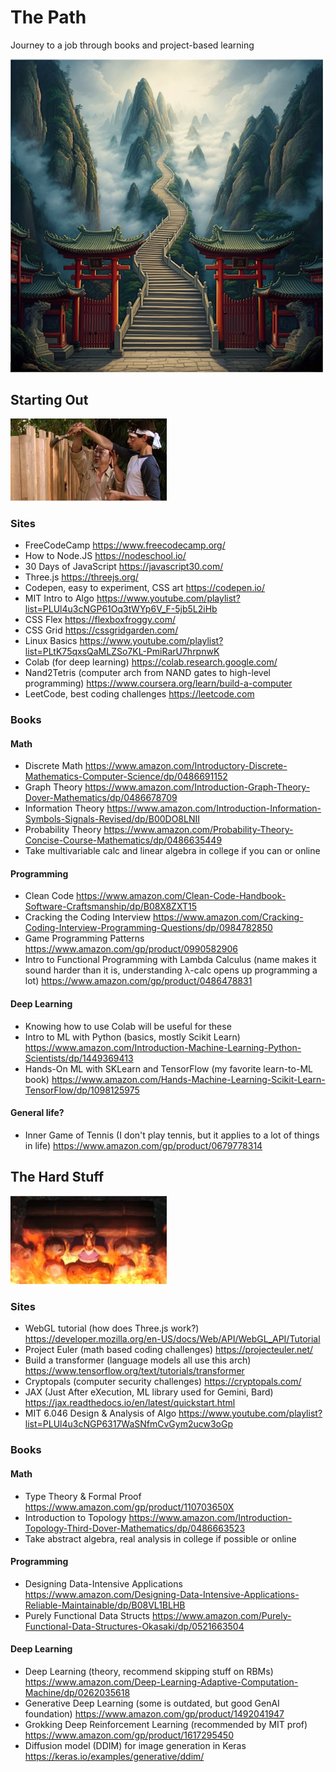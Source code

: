 # The Path
Journey to a job through books and project-based learning

<img src="./img/path.png" width="500px">

## Starting Out

<img src="./img/starting.png" width="250px">

### Sites

- FreeCodeCamp https://www.freecodecamp.org/
- How to Node.JS https://nodeschool.io/
- 30 Days of JavaScript https://javascript30.com/
- Three.js https://threejs.org/
- Codepen, easy to experiment, CSS art https://codepen.io/
- MIT Intro to Algo https://www.youtube.com/playlist?list=PLUl4u3cNGP61Oq3tWYp6V_F-5jb5L2iHb
- CSS Flex https://flexboxfroggy.com/
- CSS Grid https://cssgridgarden.com/
- Linux Basics https://www.youtube.com/playlist?list=PLtK75qxsQaMLZSo7KL-PmiRarU7hrpnwK
- Colab (for deep learning) https://colab.research.google.com/
- Nand2Tetris (computer arch from NAND gates to high-level programming) https://www.coursera.org/learn/build-a-computer
- LeetCode, best coding challenges https://leetcode.com

### Books

#### Math

- Discrete Math https://www.amazon.com/Introductory-Discrete-Mathematics-Computer-Science/dp/0486691152
- Graph Theory https://www.amazon.com/Introduction-Graph-Theory-Dover-Mathematics/dp/0486678709
- Information Theory https://www.amazon.com/Introduction-Information-Symbols-Signals-Revised/dp/B00DO8LNII
- Probability Theory https://www.amazon.com/Probability-Theory-Concise-Course-Mathematics/dp/0486635449
- Take multivariable calc and linear algebra in college if you can or online

#### Programming

- Clean Code https://www.amazon.com/Clean-Code-Handbook-Software-Craftsmanship/dp/B08X8ZXT15
- Cracking the Coding Interview https://www.amazon.com/Cracking-Coding-Interview-Programming-Questions/dp/0984782850
- Game Programming Patterns https://www.amazon.com/gp/product/0990582906
- Intro to Functional Programming with Lambda Calculus (name makes it sound harder than it is, understanding λ-calc opens up programming a lot) https://www.amazon.com/gp/product/0486478831

#### Deep Learning

- Knowing how to use Colab will be useful for these
- Intro to ML with Python (basics, mostly Scikit Learn) https://www.amazon.com/Introduction-Machine-Learning-Python-Scientists/dp/1449369413
- Hands-On ML with SKLearn and TensorFlow (my favorite learn-to-ML book) https://www.amazon.com/Hands-Machine-Learning-Scikit-Learn-TensorFlow/dp/1098125975

#### General life?

-   Inner Game of Tennis (I don't play tennis, but it applies to a lot of things in life) https://www.amazon.com/gp/product/0679778314

## The Hard Stuff

<img src="./img/hard.png" width="250px">

### Sites

- WebGL tutorial (how does Three.js work?) https://developer.mozilla.org/en-US/docs/Web/API/WebGL_API/Tutorial
- Project Euler (math based coding challenges) https://projecteuler.net/
- Build a transformer (language models all use this arch) https://www.tensorflow.org/text/tutorials/transformer
- Cryptopals (computer security challenges) https://cryptopals.com/
- JAX (Just After eXecution, ML library used for Gemini, Bard) https://jax.readthedocs.io/en/latest/quickstart.html
- MIT 6.046 Design & Analysis of Algo https://www.youtube.com/playlist?list=PLUl4u3cNGP6317WaSNfmCvGym2ucw3oGp

### Books

#### Math

- Type Theory & Formal Proof https://www.amazon.com/gp/product/110703650X
- Introduction to Topology https://www.amazon.com/Introduction-Topology-Third-Dover-Mathematics/dp/0486663523
- Take abstract algebra, real analysis in college if possible or online

#### Programming

- Designing Data-Intensive Applications https://www.amazon.com/Designing-Data-Intensive-Applications-Reliable-Maintainable/dp/B08VL1BLHB
- Purely Functional Data Structs https://www.amazon.com/Purely-Functional-Data-Structures-Okasaki/dp/0521663504

#### Deep Learning

- Deep Learning (theory, recommend skipping stuff on RBMs) https://www.amazon.com/Deep-Learning-Adaptive-Computation-Machine/dp/0262035618
- Generative Deep Learning (some is outdated, but good GenAI foundation) https://www.amazon.com/gp/product/1492041947
- Grokking Deep Reinforcement Learning (recommended by MIT prof) https://www.amazon.com/gp/product/1617295450
- Diffusion model (DDIM) for image generation in Keras https://keras.io/examples/generative/ddim/

